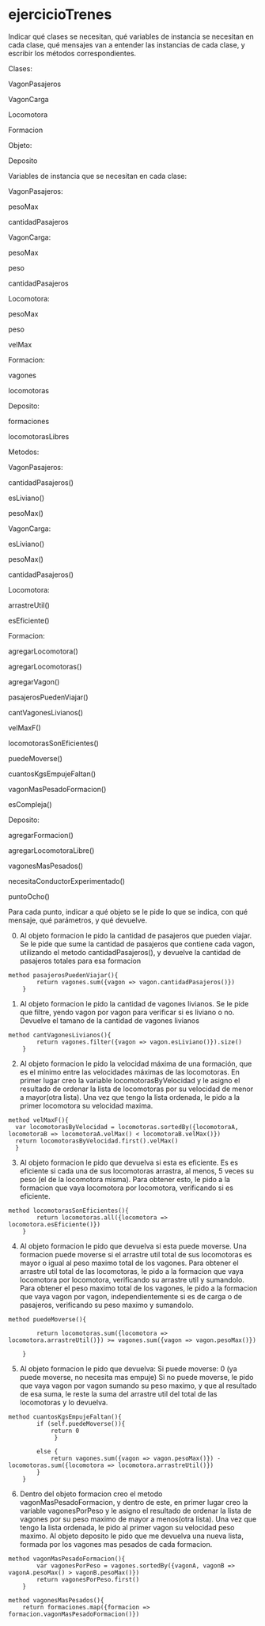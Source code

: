 # ejercicioTrenes


Indicar qué clases se necesitan, qué variables de instancia se necesitan en cada clase, qué mensajes van a entender las instancias de cada clase, y escribir los métodos correspondientes.

Clases:

VagonPasajeros

VagonCarga

Locomotora

Formacion

Objeto:

Deposito

Variables de instancia que se necesitan en cada clase:

VagonPasajeros:

pesoMax

cantidadPasajeros

VagonCarga:

pesoMax

peso

cantidadPasajeros

Locomotora:

pesoMax

peso

velMax

Formacion:

vagones

locomotoras

Deposito:

formaciones

locomotorasLibres

Metodos:

VagonPasajeros:

cantidadPasajeros()

esLiviano()

pesoMax()

VagonCarga:

esLiviano()

pesoMax()

cantidadPasajeros()

Locomotora:

arrastreUtil()

esEficiente()

Formacion:

agregarLocomotora()

agregarLocomotoras()

agregarVagon()

pasajerosPuedenViajar()

cantVagonesLivianos()

velMaxF()

locomotorasSonEficientes()

puedeMoverse()

cuantosKgsEmpujeFaltan()

vagonMasPesadoFormacion()

esCompleja()

Deposito:

agregarFormacion()

agregarLocomotoraLibre()

vagonesMasPesados()

necesitaConductorExperimentado()

puntoOcho()


Para cada punto, indicar a qué objeto se le pide lo que se indica, con qué mensaje, qué parámetros, y qué devuelve.

0) Al objeto formacion le pido la cantidad de pasajeros que pueden viajar. Se le pide que sume la cantidad de pasajeros que contiene cada vagon, utilizando el metodo cantidadPasajeros(), y devuelve la cantidad de pasajeros totales para esa formacion


```
method pasajerosPuedenViajar(){
		return vagones.sum({vagon => vagon.cantidadPasajeros()})
	}
```


1) Al objeto formacion le pido la cantidad de vagones livianos. Se le pide que filtre, yendo vagon por vagon para verificar si es liviano o no. Devuelve el tamano de la cantidad de vagones livianos


```
method cantVagonesLivianos(){
		return vagones.filter({vagon => vagon.esLiviano()}).size()
	}
```


2) Al objeto formacion le pido la velocidad máxima de una formación, que es el mínimo entre las velocidades máximas de las locomotoras. En primer lugar creo la variable locomotorasByVelocidad y le asigno el resultado de ordenar la lista de locomotoras por su velocidad de menor a mayor(otra lista). Una vez que tengo la lista ordenada, le pido a la primer locomotora su velocidad maxima.
  
  
  ```
  method velMaxF(){
	var locomotorasByVelocidad = locomotoras.sortedBy({locomotoraA, locomotoraB => locomotoraA.velMax() < locomotoraB.velMax()})
	return locomotorasByVelocidad.first().velMax()
	}
  ```
  
3) Al objeto formacion le pido que devuelva si esta es eficiente. Es es eficiente si cada una de sus locomotoras arrastra, al menos, 5 veces su peso (el de la locomotora misma). Para obtener esto, le pido a la formacion que vaya locomotora por locomotora, verificando si es eficiente.


```
method locomotorasSonEficientes(){
		return locomotoras.all({locomotora => locomotora.esEficiente()})
	}
```


4) Al objeto formacion le pido que devuelva si esta puede moverse. Una formacion puede moverse si el arrastre util total de sus locomotoras es mayor o igual al peso maximo total de los vagones. Para obtener el arrastre util total de las locomotoras, le pido a la formacion que vaya locomotora por locomotora, verificando su arrastre util y sumandolo. Para obtener el peso maximo total de los vagones, le pido a la formacion que vaya vagon por vagon, independientemente si es de carga o de pasajeros, verificando su peso maximo y sumandolo. 


```
method puedeMoverse(){
		
		return locomotoras.sum({locomotora => locomotora.arrastreUtil()}) >= vagones.sum({vagon => vagon.pesoMax()})
		
	}
```


5) Al objeto formacion le pido que devuelva:
Si puede moverse: 0 (ya puede moverse, no necesita mas empuje)
Si no puede moverse, le pido que vaya vagon por vagon sumando su peso maximo, y que al resultado de esa suma, le reste la suma del arrastre util del total de las locomotoras y lo devuelva.


```
method cuantosKgsEmpujeFaltan(){
		if (self.puedeMoverse()){
			return 0
			 }
		
		else {
			return vagones.sum({vagon => vagon.pesoMax()}) - locomotoras.sum({locomotora => locomotora.arrastreUtil()})
		}	
	}
```


6) Dentro del objeto formacion creo el metodo vagonMasPesadoFormacion, y dentro de este, en primer lugar creo la variable vagonesPorPeso y le asigno el resultado de ordenar la lista de vagones por su peso maximo de mayor a menos(otra lista). Una vez que tengo la lista ordenada, le pido al primer vagon su velocidad peso maximo.
Al objeto deposito le pido que me devuelva una nueva lista, formada por los vagones mas pesados de cada formacion.


```
method vagonMasPesadoFormacion(){
		var vagonesPorPeso = vagones.sortedBy({vagonA, vagonB => vagonA.pesoMax() > vagonB.pesoMax()})
		return vagonesPorPeso.first()
	}

method vagonesMasPesados(){
	return formaciones.map({formacion => formacion.vagonMasPesadoFormacion()})
		
```

